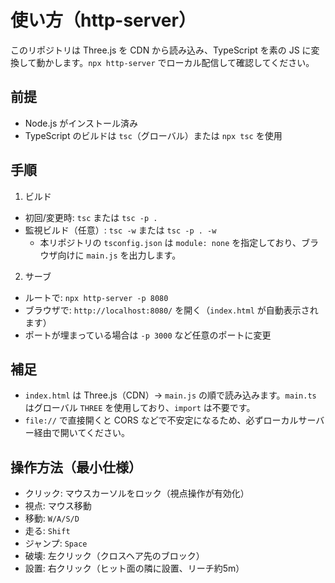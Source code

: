 # 使い方（http-server）

このリポジトリは Three.js を CDN から読み込み、TypeScript を素の JS に変換して動かします。`npx http-server` でローカル配信して確認してください。

## 前提
- Node.js がインストール済み
- TypeScript のビルドは `tsc`（グローバル）または `npx tsc` を使用

## 手順
1) ビルド
- 初回/変更時: `tsc` または `tsc -p .`
- 監視ビルド（任意）: `tsc -w` または `tsc -p . -w`
  - 本リポジトリの `tsconfig.json` は `module: none` を指定しており、ブラウザ向けに `main.js` を出力します。

2) サーブ
- ルートで: `npx http-server -p 8080`
- ブラウザで: `http://localhost:8080/` を開く（`index.html` が自動表示されます）
- ポートが埋まっている場合は `-p 3000` など任意のポートに変更

## 補足
- `index.html` は Three.js（CDN）→ `main.js` の順で読み込みます。`main.ts` はグローバル `THREE` を使用しており、`import` は不要です。
- `file://` で直接開くと CORS などで不安定になるため、必ずローカルサーバー経由で開いてください。

## 操作方法（最小仕様）
- クリック: マウスカーソルをロック（視点操作が有効化）
- 視点: マウス移動
- 移動: `W/A/S/D`
- 走る: `Shift`
- ジャンプ: `Space`
- 破壊: 左クリック（クロスヘア先のブロック）
- 設置: 右クリック（ヒット面の隣に設置、リーチ約5m）
